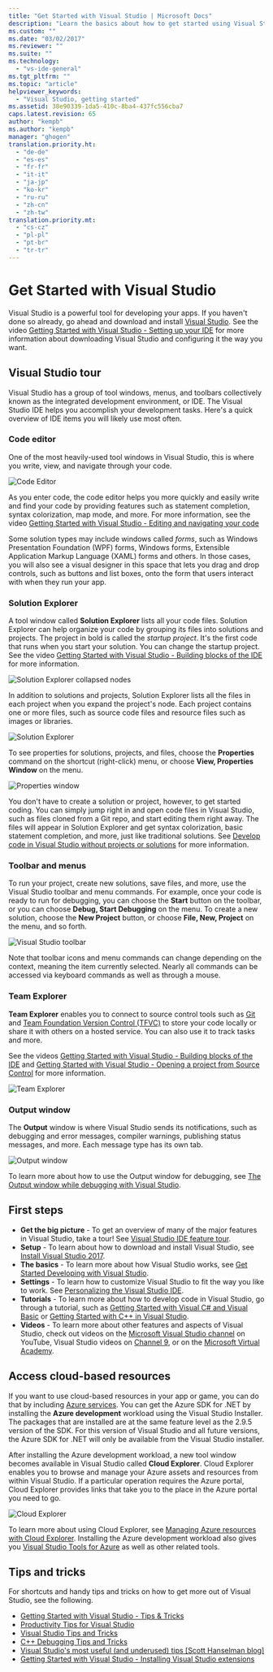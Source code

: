 ```yaml
---
title: "Get Started with Visual Studio | Microsoft Docs"
description: "Learn the basics about how to get started using Visual Studio"
ms.custom: ""
ms.date: "03/02/2017"
ms.reviewer: ""
ms.suite: ""
ms.technology:
  - "vs-ide-general"
ms.tgt_pltfrm: ""
ms.topic: "article"
helpviewer_keywords:
  - "Visual Studio, getting started"
ms.assetid: 38e90339-1da5-410c-8ba4-437fc556cba7
caps.latest.revision: 65
author: "kempb"
ms.author: "kempb"
manager: "ghogen"
translation.priority.ht:
  - "de-de"
  - "es-es"
  - "fr-fr"
  - "it-it"
  - "ja-jp"
  - "ko-kr"
  - "ru-ru"
  - "zh-cn"
  - "zh-tw"
translation.priority.mt:
  - "cs-cz"
  - "pl-pl"
  - "pt-br"
  - "tr-tr"
---
```

# Get Started with Visual Studio

Visual Studio is a powerful tool for developing your apps. If you haven't done so already, go ahead and download and install [Visual Studio](https://www.visualstudio.com/vs/). See the video [Getting Started with Visual Studio - Setting up your IDE](https://www.youtube.com/watch?v=xLCedknQkN0&list=PLReL099Y5nRfw6VNvzMkv0sabT2crbSpK&index=1) for more information about downloading Visual Studio and configuring it the way you want.

## Visual Studio tour
Visual Studio has a group of tool windows, menus, and toolbars collectively known as the integrated development environment, or IDE. The Visual Studio IDE helps you accomplish your development tasks. Here's a quick overview of IDE items you will likely use most often.

### Code editor
One of the most heavily-used tool windows in Visual Studio, this is where you write, view, and navigate through your code.

![Code Editor](../ide/media/VSIDE_CodeWindow.png)

As you enter code, the code editor helps you more quickly and easily write and find your code by providing features such as statement completion, syntax colorization, map mode, and more. For more information, see the video [Getting Started with Visual Studio - Editing and navigating your code](https://www.youtube.com/watch?v=4glwwioCVjA&list=PLReL099Y5nRfw6VNvzMkv0sabT2crbSpK&index=5)

Some solution types may include windows called *forms*, such as Windows Presentation Foundation (WPF) forms, Windows forms, Extensible Application Markup Language (XAML) forms and others. In those cases, you will also see a visual designer in this space that lets you drag and drop controls, such as buttons and list boxes, onto the form that users interact with when they run your app.

### Solution Explorer

A tool window called **Solution Explorer** lists all your code files. Solution Explorer can help organize your code by grouping its files into solutions and projects. The project in bold is called the *startup project*. It's the first code that runs when you start your solution. You can change the startup project. See the video [Getting Started with Visual Studio - Building blocks of the IDE](https://www.youtube.com/watch?v=JHc3_gsCmZg&index=2&list=PLReL099Y5nRfw6VNvzMkv0sabT2crbSpK) for more information.

![Solution Explorer collapsed nodes](../ide/media/VSIDE_SolutionExplorer2_callouts.png)

 In addition to solutions and projects, Solution Explorer lists all the files in each project when you expand the project's node. Each project contains one or more files, such as source code files and resource files such as images or libraries.

![Solution Explorer](../ide/media/VSIDE_SolutionExplorer3.png)

To see properties for solutions, projects, and files, choose the **Properties** command on the shortcut (right-click) menu, or choose **View, Properties Window** on the menu.

![Properties window](../ide/media/VSIDE_SolutionExplorer4.png)

You don't have to create a solution or project, however, to get started coding. You can simply jump right in and open code files in Visual Studio, such as files cloned from a Git repo, and start editing them right away. The files will appear in Solution Explorer and get syntax colorization, basic statement completion, and more, just like traditional solutions. See [Develop code in Visual Studio without projects or solutions](../ide/develop-code-in-visual-studio-without-projects-or-solutions.md) for more information.

### Toolbar and menus
To run your project, create new solutions, save files, and more, use the Visual Studio toolbar and menu commands. For example, once your code is ready to run for debugging, you can choose the **Start** button on the toolbar, or you can choose **Debug, Start Debugging** on the menu. To create a new solution, choose the **New Project** button, or choose **File, New, Project** on the menu, and so forth.

![Visual Studio toolbar](../ide/media/VSIDE_SolutionExplorer5_callouts.png)

Note that toolbar icons and menu commands can change depending on the context, meaning the item currently selected. Nearly all commands can be accessed via keyboard commands as well as through a mouse.

### Team Explorer
**Team Explorer** enables you to connect to source control tools such as [Git](https://git-scm.com/) and [Team Foundation Version Control (TFVC)](https://www.visualstudio.com/en-us/docs/tfvc/overview) to store your code locally or share it with others on a hosted service. You can also use it to track tasks and more.

See the videos [Getting Started with Visual Studio - Building blocks of the IDE](https://www.youtube.com/watch?v=JHc3_gsCmZg&index=2&list=PLReL099Y5nRfw6VNvzMkv0sabT2crbSpK) and [Getting Started with Visual Studio - Opening a project from Source Control](https://www.youtube.com/watch?v=pc9vX_4RGV4&list=PLReL099Y5nRfw6VNvzMkv0sabT2crbSpK&index=3) for more information.

![Team Explorer](../ide/media/TeamExplorer.png)

### Output window
The **Output** window is where Visual Studio sends its notifications, such as debugging and error messages, compiler warnings, publishing status messages, and more. Each message type has its own tab.

![Output window](../ide/media/VSIDE_OutputWindow.png)

To learn more about how to use the Output window for debugging, see [The Output window while debugging with Visual Studio](https://blogs.msdn.microsoft.com/visualstudioalm/2015/02/09/the-output-window-while-debugging-with-visual-studio/).

## First steps
- **Get the big picture** - To get an overview of many of the major features in Visual Studio, take a tour! See [Visual Studio IDE feature tour](../ide/visual-studio-ide.md).
- **Setup** - To learn about how to download and install Visual Studio, see [Install Visual Studio 2017](../install/install-visual-studio.md).
- **The basics** - To learn more about how Visual Studio works, see [Get Started Developing with Visual Studio](../ide/get-started-developing-with-visual-studio.md).
- **Settings** - To learn how to customize Visual Studio to fit the way you like to work. See [Personalizing the Visual Studio IDE](../ide/personalizing-the-visual-studio-ide.md).
- **Tutorials** - To learn more about how to develop code in Visual Studio, go through a tutorial, such as [Getting Started with Visual C# and Visual Basic](../ide/getting-started-with-visual-csharp-and-visual-basic.md) or [Getting Started with C++ in Visual Studio](../ide/getting-started-with-cpp-in-visual-studio.md).
- **Videos** - To learn more about other features and aspects of Visual Studio, check out videos on the [Microsoft Visual Studio channel](https://www.youtube.com/user/VisualStudio/videos) on YouTube, Visual Studio videos on [Channel 9](https://channel9.msdn.com/Tags/visual+studio), or on the [Microsoft Virtual Academy](https://mva.microsoft.com/product-training/visual-studio-courses#!jobf=Developer).

## Access cloud-based resources

If you want to use cloud-based resources in your app or game, you can do that by including [Azure services](https://azure.microsoft.com/en-us/services/). You can get the Azure SDK for .NET by installing the **Azure development** workload using the Visual Studio Installer. The packages that are installed are at the same feature level as the 2.9.5 version of the SDK. For this version of Visual Studio and all future versions, the Azure SDK for .NET will only be available from the Visual Studio installer.

After installing the Azure development workload, a new tool window becomes available in Visual Studio called **Cloud Explorer**. Cloud Explorer enables you to browse and manage your Azure assets and resources from within Visual Studio. If a particular operation requires the Azure portal, Cloud Explorer provides links that take you to the place in the Azure portal you need to go.

![Cloud Explorer](../ide/media/VSIDE_CloudExplorer.png)

To learn more about using Cloud Explorer, see [Managing Azure resources with Cloud Explorer](https://azure.microsoft.com/en-us/documentation/articles/vs-azure-tools-resources-managing-with-cloud-explorer/).
Installing the Azure development workload also gives you [Visual Studio Tools for Azure](https://www.visualstudio.com/vs/azure-tools/) as well as other related tools.

## Tips and tricks
For shortcuts and handy tips and tricks on how to get more out of Visual Studio, see the following.
- [Getting Started with Visual Studio - Tips & Tricks](https://www.youtube.com/watch?v=vmXqGwn1Glk&list=PLReL099Y5nRfw6VNvzMkv0sabT2crbSpK&index=4)
- [Productivity Tips for Visual Studio](../ide/productivity-tips-for-visual-studio.md)
- [Visual Studio Tips and Tricks](https://channel9.msdn.com/events/TechEd/2013/DEV-B353)
- [C++ Debugging Tips and Tricks](https://channel9.msdn.com/Shows/Visual-Studio-Toolbox/C-Plus-Plus-Debugging-Tips-and-Tricks)
- [Visual Studio's most useful (and underused) tips [Scott Hanselman blog]](https://www.hanselman.com/blog/VisualStudiosMostUsefulAndUnderusedTips.aspx)
- [Getting Started with Visual Studio - Installing Visual Studio extensions](https://www.youtube.com/watch?v=MWLLQaknRZY&list=PLReL099Y5nRfw6VNvzMkv0sabT2crbSpK&index=7)
